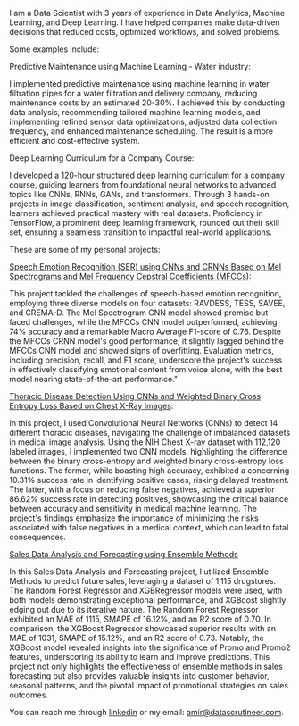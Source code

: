 I am a Data Scientist with 3 years of experience in Data Analytics, Machine Learning, and Deep Learning. I have helped companies make data-driven decisions that reduced costs, optimized workflows, and solved problems. 

Some examples include:

Predictive Maintenance using Machine Learning - Water industry: 
 
I implemented predictive maintenance using machine learning in water filtration pipes for a water filtration and delivery company, reducing maintenance costs by an estimated 20-30%. I achieved this by conducting data analysis, recommending tailored machine learning models, and implementing refined sensor data optimizations, adjusted data collection frequency, and enhanced maintenance scheduling. The result is a more efficient and cost-effective system.

Deep Learning Curriculum for a Company Course:

I developed a 120-hour structured deep learning curriculum for a company course, guiding learners from foundational neural networks to advanced topics like CNNs, RNNs, GANs, and transformers. Through 3 hands-on projects in image classification, sentiment analysis, and speech recognition, learners achieved practical mastery with real datasets. Proficiency in TensorFlow, a prominent deep learning framework, rounded out their skill set, ensuring a seamless transition to impactful real-world applications.

These are some of my personal projects:

[Speech Emotion Recognition (SER) using CNNs and CRNNs Based on Mel Spectrograms and Mel Frequency Cepstral Coefficients (MFCCs)](https://github.com/amirragab-ds/SER-using-MFCCs-and-Mel-Spectrograms):

This project tackled the challenges of speech-based emotion recognition, employing three diverse models on four datasets: RAVDESS, TESS, SAVEE, and CREMA-D. The Mel Spectrogram CNN model showed promise but faced challenges, while the MFCCs CNN model outperformed, achieving 74% accuracy and a remarkable Macro Average F1-score of 0.76. Despite the MFCCs CRNN model's good performance, it slightly lagged behind the MFCCs CNN model and showed signs of overfitting. Evaluation metrics, including precision, recall, and F1 score, underscore the project's success in effectively classifying emotional content from voice alone, with the best model nearing state-of-the-art performance."

[Thoracic Disease Detection Using CNNs and Weighted Binary Cross Entropy Loss Based on Chest X-Ray Images](https://github.com/amirragab-ds/thoracic-disease-detection):

In this project, I used Convolutional Neural Networks (CNNs) to detect 14 different thoracic diseases, navigating the challenge of imbalanced datasets in medical image analysis. Using the NIH Chest X-ray dataset with 112,120 labeled images, I implemented two CNN models, highlighting the difference between the binary cross-entropy and weighted binary cross-entropy loss functions. The former, while boasting high accuracy, exhibited a concerning 10.31% success rate in identifying positive cases, risking delayed treatment. The latter, with a focus on reducing false negatives, achieved a superior 86.62% success rate in detecting positives, showcasing the critical balance between accuracy and sensitivity in medical machine learning. The project's findings emphasize the importance of minimizing the risks associated with false negatives in a medical context, which can lead to fatal consequences.

[Sales Data Analysis and Forecasting using Ensemble Methods](https://github.com/amirragab-ds/Sales-Data-Analysis-and-Forecasting-Using-Ensemble-Methods)

In this Sales Data Analysis and Forecasting project, I utilized Ensemble Methods to predict future sales, leveraging a dataset of 1,115 drugstores. The Random Forest Regressor and XGBRegressor models were used, with both models demonstrating exceptional performance, and XGBoost slightly edging out due to its iterative nature.
The Random Forest Regressor exhibited an MAE of 1115, SMAPE of 16.12%, and an R2 score of 0.70. In comparison, the XGBoost Regressor showcased superior results with an MAE of 1031, SMAPE of 15.12%, and an R2 score of 0.73. Notably, the XGBoost model revealed insights into the significance of Promo and Promo2 features, underscoring its ability to learn and improve predictions. This project not only highlights the effectiveness of ensemble methods in sales forecasting but also provides valuable insights into customer behavior, seasonal patterns, and the pivotal impact of promotional strategies on sales outcomes.

You can reach me through [linkedin](www.linkedin.com/in/amir-ragab-ds) or my email: amir@datascrutineer.com.
